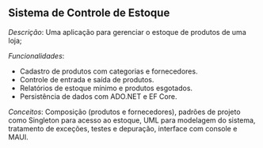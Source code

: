 ## Sistema de Controle de Estoque
*Descrição*: Uma aplicação para gerenciar o estoque de produtos de uma loja;

*Funcionalidades*:
  - Cadastro de produtos com categorias e fornecedores.
  - Controle de entrada e saída de produtos.
  - Relatórios de estoque mínimo e produtos esgotados.
  - Persistência de dados com ADO.NET e EF Core.

*Conceitos*: Composição (produtos e fornecedores), padrões de projeto como Singleton para acesso ao estoque, UML para modelagem do sistema, tratamento de exceções, testes e depuração, interface com console e MAUI.
